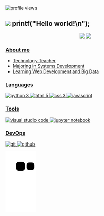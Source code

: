 ![profile views](https://komarev.com/ghpvc/?username=udanielnogueira&color=006bed)

## <img src="https://github.com/TheDudeThatCode/TheDudeThatCode/blob/master/Assets/Developer.gif" width="50px"> printf("Hello world!\n"); 

<!--
<div align="center">
  <img src="https://raw.githubusercontent.com/udanielnogueira/udanielnogueira/main/coding.gif"/>
</div>

<br>
-->

<div align="center">
  <a href="https://github.com/udanielnogueira">
  <img height="170em" src="https://github-readme-stats.vercel.app/api?username=udanielnogueira&show_icons=true&theme=dark&include_all_commits=false&count_private=true"/>
  <img height="170em" src="https://github-readme-stats.vercel.app/api/top-langs/?username=udanielnogueira&layout=compact&langs_count=7&theme=dark"/>
</div>

### About me

- Technology Teacher
- Majoring in Systems Development
- Learning Web Development and Big Data

### Languages

![python 3](https://img.shields.io/badge/-Python-000000?style=plastic&logo=python&logoColor=ffffff)
![html 5](https://img.shields.io/badge/-HTML%205-000000?style=plastic&logo=html5&logoColor=ffffff)
![css 3](https://img.shields.io/badge/-CSS%203-000000?style=plastic&logo=css3&logoColor=ffffff)
![javascript](https://img.shields.io/badge/-JavaScript-000000?style=plastic&logo=javascript&logoColor=ffffff)

### Tools

![visual studio code](https://img.shields.io/badge/-Visual%20Studio%20Code-000000?style=plastic&logo=visualstudiocode&logoColor=ffffff)
![jupyter notebook](https://img.shields.io/badge/-Jupyter%20Notebook-000000?style=plastic&logo=jupyter&logoColor=ffffff)

### DevOps

![git](https://img.shields.io/badge/-Git-000000?style=plastic&logo=git&logoColor=ffffff)
![github](https://img.shields.io/badge/-GitHub-000000?style=plastic&logo=github&logoColor=ffffff)


<!--
<img src="https://cdn.jsdelivr.net/gh/devicons/devicon/icons/html5/html5-original-wordmark.svg" width="50"/>

<img src="https://cdn.jsdelivr.net/gh/devicons/devicon/icons/css3/css3-original-wordmark.svg" width="50"/>

<img src="https://cdn.jsdelivr.net/gh/devicons/devicon/icons/javascript/javascript-original.svg" width="50"/>

<img src="https://cdn.jsdelivr.net/gh/devicons/devicon/icons/python/python-original-wordmark.svg" width="50"/>
-->

![Snake animation](https://github.com/udanielnogueira/udanielnogueira/blob/output/github-contribution-grid-snake.svg)

<!--
**udanielnogueira/udanielnogueira** is a ✨ _special_ ✨ repository because its `README.md` (this file) appears on your GitHub profile.

Here are some ideas to get you started:

- 🔭 I’m currently working on Education
- 🌱 I’m currently learning Web Development
- 
- 👯 I’m looking to collaborate on ...
- 🤔 I’m looking for help with ...
- 💬 Ask me about ...
- 📫 How to reach me: ...
- 😄 Pronouns: ...
- ⚡ Fun fact: ...
-->
